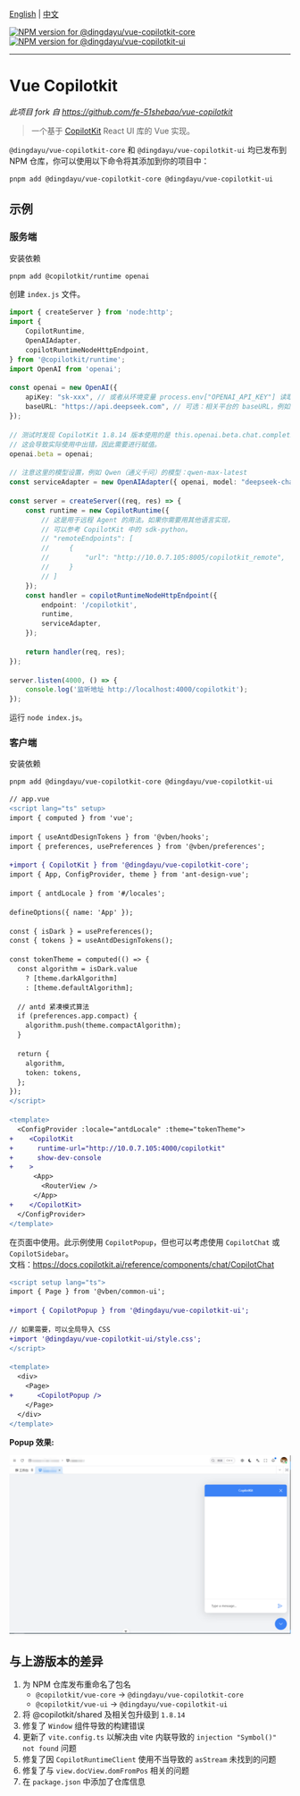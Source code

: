 [English](./README.md) | [中文](./README.zh.md)

[![NPM version for @dingdayu/vue-copilotkit-core](https://img.shields.io/npm/v/@dingdayu/vue-copilotkit-core)](https://www.npmjs.com/package/@dingdayu/vue-copilotkit-core)
[![NPM version for @dingdayu/vue-copilotkit-ui](https://img.shields.io/npm/v/@dingdayu/vue-copilotkit-ui)](https://www.npmjs.com/package/@dingdayu/vue-copilotkit-ui)

---
# Vue Copilotkit

*此项目 fork 自 https://github.com/fe-51shebao/vue-copilotkit*

> 一个基于 <a href="https://github.com/CopilotKit/CopilotKit" target="_blank">CopilotKit</a> React UI 库的 Vue 实现。

`@dingdayu/vue-copilotkit-core` 和 `@dingdayu/vue-copilotkit-ui` 均已发布到 NPM 仓库，你可以使用以下命令将其添加到你的项目中：

```bash
pnpm add @dingdayu/vue-copilotkit-core @dingdayu/vue-copilotkit-ui
```

## 示例

### 服务端

安装依赖

```bash
pnpm add @copilotkit/runtime openai
```

创建 `index.js` 文件。

```ts
import { createServer } from 'node:http';
import {
    CopilotRuntime,
    OpenAIAdapter,
    copilotRuntimeNodeHttpEndpoint,
} from '@copilotkit/runtime';
import OpenAI from 'openai';

const openai = new OpenAI({
    apiKey: "sk-xxx", // 或者从环境变量 process.env["OPENAI_API_KEY"] 读取 API 密钥
    baseURL: "https://api.deepseek.com", // 可选：相关平台的 baseURL，例如阿里云百炼：https://dashscope.aliyuncs.com/compatible-mode/v1
});

// 测试时发现 CopilotKit 1.8.14 版本使用的是 this.openai.beta.chat.completions.stream
// 这会导致实际使用中出错，因此需要进行赋值。
openai.beta = openai;

// 注意这里的模型设置，例如 Qwen（通义千问）的模型：qwen-max-latest
const serviceAdapter = new OpenAIAdapter({ openai, model: "deepseek-chat", keepSystemRole: true, });

const server = createServer((req, res) => {
    const runtime = new CopilotRuntime({
        // 这是用于远程 Agent 的用法。如果你需要用其他语言实现，
        // 可以参考 CopilotKit 中的 sdk-python。
        // "remoteEndpoints": [
        //     {
        //         "url": "http://10.0.7.105:8005/copilotkit_remote",
        //     }
        // ]
    });
    const handler = copilotRuntimeNodeHttpEndpoint({
        endpoint: '/copilotkit',
        runtime,
        serviceAdapter,
    });

    return handler(req, res);
});

server.listen(4000, () => {
    console.log('监听地址 http://localhost:4000/copilotkit');
});
```

运行 `node index.js`。

### 客户端

安装依赖

```bash
pnpm add @dingdayu/vue-copilotkit-core @dingdayu/vue-copilotkit-ui
```

```diff
// app.vue
<script lang="ts" setup>
import { computed } from 'vue';

import { useAntdDesignTokens } from '@vben/hooks';
import { preferences, usePreferences } from '@vben/preferences';

+import { CopilotKit } from '@dingdayu/vue-copilotkit-core';
import { App, ConfigProvider, theme } from 'ant-design-vue';

import { antdLocale } from '#/locales';

defineOptions({ name: 'App' });

const { isDark } = usePreferences();
const { tokens } = useAntdDesignTokens();

const tokenTheme = computed(() => {
  const algorithm = isDark.value
    ? [theme.darkAlgorithm]
    : [theme.defaultAlgorithm];

  // antd 紧凑模式算法
  if (preferences.app.compact) {
    algorithm.push(theme.compactAlgorithm);
  }

  return {
    algorithm,
    token: tokens,
  };
});
</script>

<template>
  <ConfigProvider :locale="antdLocale" :theme="tokenTheme">
+    <CopilotKit
+      runtime-url="http://10.0.7.105:4000/copilotkit"
+      show-dev-console
+    >
      <App>
        <RouterView />
      </App>
+    </CopilotKit>
  </ConfigProvider>
</template>
```

在页面中使用。此示例使用 `CopilotPopup`，但也可以考虑使用 `CopilotChat` 或 `CopilotSidebar`。  
文档：https://docs.copilotkit.ai/reference/components/chat/CopilotChat

```diff
<script setup lang="ts">
import { Page } from '@vben/common-ui';

+import { CopilotPopup } from '@dingdayu/vue-copilotkit-ui';

// 如果需要，可以全局导入 CSS
+import '@dingdayu/vue-copilotkit-ui/style.css';
</script>

<template>
  <div>
    <Page>
+      <CopilotPopup />
    </Page>
  </div>
</template>
```

**Popup 效果:**

![Copilot Popup](./popup.png) 

## 与上游版本的差异

1.  为 NPM 仓库发布重命名了包名
    *   `@copilotkit/vue-core` → `@dingdayu/vue-copilotkit-core`
    *   `@copilotkit/vue-ui` → `@dingdayu/vue-copilotkit-ui`
2.  将 @copilotkit/shared 及相关包升级到 `1.8.14`
3.  修复了 `Window` 组件导致的构建错误
4.  更新了 `vite.config.ts` 以解决由 vite 内联导致的 `injection "Symbol()" not found` 问题
5.  修复了因 `CopilotRuntimeClient` 使用不当导致的 `asStream` 未找到的问题
6.  修复了与 `view.docView.domFromPos` 相关的问题
7.  在 `package.json` 中添加了仓库信息